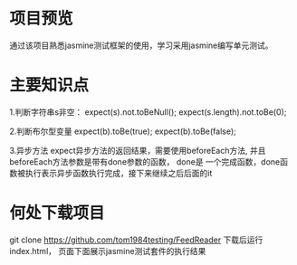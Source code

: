 # 项目预览
通过该项目熟悉jasmine测试框架的使用，学习采用jasmine编写单元测试。

# 主要知识点
1.判断字符串s非空：
expect(s).not.toBeNull();
expect(s.length).not.toBe(0);

2.判断布尔型变量
expect(b).toBe(true);
expect(b).toBe(false);

3.异步方法
expect异步方法的返回结果，需要使用beforeEach方法, 并且beforeEach方法参数是带有done参数的函数， done是
一个完成函数，done函数被执行表示异步函数执行完成，接下来继续之后后面的it

# 何处下载项目
git clone https://github.com/tom1984testing/FeedReader
下载后运行index.html， 页面下面展示jasmine测试套件的执行结果

